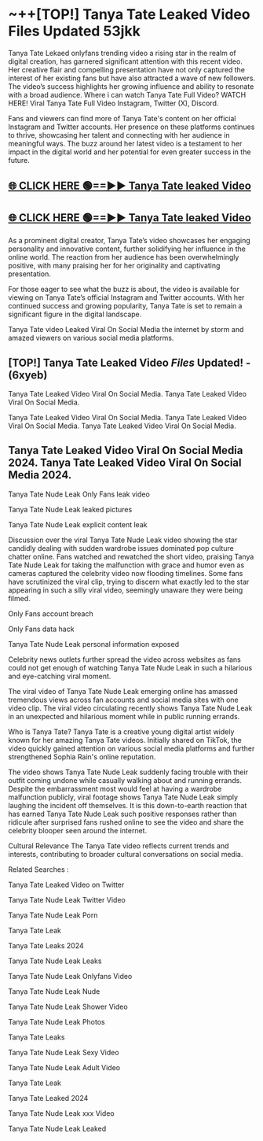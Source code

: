 # ~++[TOP!] Tanya Tate Leaked Video Files Updated 53jkk

 Tanya Tate Lekaed onlyfans trending video a rising star in the realm of digital creation, has garnered significant attention with this recent video. Her creative flair and compelling presentation have not only captured the interest of her existing fans but have also attracted a wave of new followers. The video’s success highlights her growing influence and ability to resonate with a broad audience.
Where i can watch  Tanya Tate Full Video? WATCH HERE! Viral  Tanya Tate Full Video Instagram, Twitter (X), Discord.


Fans and viewers can find more of  Tanya Tate's content on her official Instagram and Twitter accounts. Her presence on these platforms continues to thrive, showcasing her talent and connecting with her audience in meaningful ways. The buzz around her latest video is a testament to her impact in the digital world and her potential for even greater success in the future.


## [🌐 CLICK HERE 🟢==►►  Tanya Tate leaked Video ](https://onlyclips.site?title=Tanya_Tate&ref=git)

## [🌐 CLICK HERE 🟢==►►  Tanya Tate leaked Video ](https://onlyclips.site?title=Tanya_Tate&ref=git)


As a prominent digital creator,  Tanya Tate’s video showcases her engaging personality and innovative content, further solidifying her influence in the online world. The reaction from her audience has been overwhelmingly positive, with many praising her for her originality and captivating presentation.

For those eager to see what the buzz is about, the video is available for viewing on  Tanya Tate’s official Instagram and Twitter accounts. With her continued success and growing popularity,  Tanya Tate is set to remain a significant figure in the digital landscape.


  Tanya Tate video Leaked Viral On Social Media the internet by storm and amazed viewers on various social media platforms.


## [TOP!]  Tanya Tate Leaked Video *Files* Updated! - (6xyeb) 

 Tanya Tate Leaked Video Viral On Social Media. Tanya Tate Leaked Video Viral On Social Media.

 Tanya Tate Leaked Video Viral On Social Media. Tanya Tate Leaked Video Viral On Social Media. Tanya Tate Leaked Video Viral On Social Media.


##  Tanya Tate Leaked Video Viral On Social Media 2024. Tanya Tate Leaked Video Viral On Social Media 2024.
 Tanya Tate Nude Leak Only Fans leak video

 Tanya Tate Nude Leak leaked pictures

 Tanya Tate Nude Leak explicit content leak

Discussion over the viral  Tanya Tate Nude Leak video showing the star candidly dealing with sudden wardrobe issues dominated pop culture chatter online. Fans watched and rewatched the short video, praising  Tanya Tate Nude Leak for taking the malfunction with grace and humor even as cameras captured the celebrity video now flooding timelines. Some fans have scrutinized the viral clip, trying to discern what exactly led to the star appearing in such a silly viral video, seemingly unaware they were being filmed.


Only Fans account breach

Only Fans data hack

 Tanya Tate Nude Leak personal information exposed

Celebrity news outlets further spread the video across websites as fans could not get enough of watching  Tanya Tate Nude Leak in such a hilarious and eye-catching viral moment.


The viral video of  Tanya Tate Nude Leak emerging online has amassed tremendous views across fan accounts and social media sites with one video clip. The viral video circulating recently shows  Tanya Tate Nude Leak in an unexpected and hilarious moment while in public running errands.


Who is  Tanya Tate?  Tanya Tate is a creative young digital artist widely known for her amazing  Tanya Tate videos. Initially shared on TikTok, the video quickly gained attention on various social media platforms and further strengthened Sophia Rain's online reputation.

The video shows  Tanya Tate Nude Leak suddenly facing trouble with their outfit coming undone while casually walking about and running errands. Despite the embarrassment most would feel at having a wardrobe malfunction publicly, viral footage shows  Tanya Tate Nude Leak simply laughing the incident off themselves. It is this down-to-earth reaction that has earned  Tanya Tate Nude Leak such positive responses rather than ridicule after surprised fans rushed online to see the video and share the celebrity blooper seen around the internet.

Cultural Relevance The  Tanya Tate video reflects current trends and interests, contributing to broader cultural conversations on social media.

Related Searches :

 Tanya Tate Leaked Video on Twitter

 Tanya Tate Nude Leak Twitter Video

 Tanya Tate Nude Leak Porn

 Tanya Tate Leak 

 Tanya Tate Leaks 2024

 Tanya Tate Nude Leak Leaks

 Tanya Tate Nude Leak Onlyfans Video

 Tanya Tate Nude Leak Nude

 Tanya Tate Nude Leak Shower Video

 Tanya Tate Nude Leak Photos

 Tanya Tate Leaks

 Tanya Tate Nude Leak Sexy Video

 Tanya Tate Nude Leak Adult Video

 Tanya Tate Leak

 Tanya Tate Leaked 2024

 Tanya Tate Nude Leak xxx Video

 Tanya Tate Nude Leak Leaked